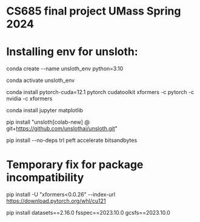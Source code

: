 # CS685 final project UMass Spring 2024

# Installing env for unsloth:
conda create --name unsloth_env python=3.10

conda activate unsloth_env

conda install pytorch-cuda=12.1 pytorch cudatoolkit xformers -c pytorch -c nvidia -c xformers

conda install jupyter matplotlib

pip install "unsloth[colab-new] @ git+https://github.com/unslothai/unsloth.git"

pip install --no-deps trl peft accelerate bitsandbytes


# Temporary fix for package incompatibility
pip install -U "xformers<0.0.26" --index-url https://download.pytorch.org/whl/cu121

pip install datasets==2.16.0 fsspec==2023.10.0 gcsfs==2023.10.0
